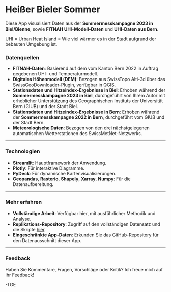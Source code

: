 # Heißer Bieler Sommer

Diese App visualisiert Daten aus der **Sommermesskampagne 2023 in Biel/Bienne**, sowie **FITNAH UHI-Modell-Daten** und **UHI-Daten aus Bern**.

UHI = Urban Heat Island = Wie viel wärmer es in der Stadt aufgrund der bebauten Umgebung ist.

### Datenquellen
- **FITNAH-Daten**: Basierend auf dem vom Kanton Bern 2022 in Auftrag gegebenen UHI- und Temperaturmodell.
- **Digitales Höhenmodell (DEM)**: Bezogen aus SwissTopo Alti-3d über das SwissGeoDownloader-Plugin, verfügbar in QGIS.
- **Stationsdaten und Hitzeindex-Ergebnisse in Biel**: Erhoben während der **Sommermesskampagne 2023 in Biel**, durchgeführt von Ihrem Autor mit erheblicher Unterstützung des Geographischen Instituts der Universität Bern (GIUB) und der Stadt Biel.
- **Stationsdaten und Hitzeindex-Ergebnisse in Bern**: Erhoben während der **Sommermesskampagne 2022 in Bern**, durchgeführt vom GIUB und der Stadt Bern.
- **Meteorologische Daten**: Bezogen von den drei nächstgelegenen automatischen Wetterstationen des SwissMetNet-Netzwerks.

---

### Technologien
- **Streamlit**: Hauptframework der Anwendung.
- **Plotly**: Für interaktive Diagramme.
- **PyDeck**: Für dynamische Kartenvisualisierungen.
- **Geopandas**, **Rasterio**, **Shapely**, **Xarray**, **Numpy**: Für die Datenaufbereitung.

---

### Mehr erfahren
- **Vollständige Arbeit**: Verfügbar hier, mit ausführlicher Methodik und Analyse.
- **Replikations-Repository**: Zugriff auf den vollständigen Datensatz und die Skripte [hier](#).
- **Eingeschränkte App-Daten**: Erkunden Sie das GitHub-Repository für den Datenausschnitt dieser App.

---

### Feedback
Haben Sie Kommentare, Fragen, Vorschläge oder Kritik? Ich freue mich auf Ihr Feedback!

-TGE
